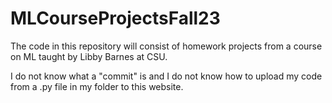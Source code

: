 # MLCourseProjectsFall23
The code in this repository will consist of homework projects from a course on ML taught by Libby Barnes at CSU. 

I do not know what a "commit" is and I do not know how to upload my code from a .py file in my folder to this website.
